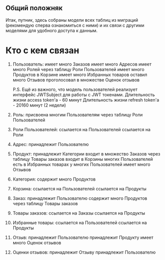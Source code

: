 ## Общий положняк

Итак, путник, здесь собраны модели всех таблиц из миграций (рекомендую сперва ознакомиться с ними) и их связи с другими моделями для удобного доступа к данным.

# Кто с кем связан

1. Пользователь:
   имеет много Заказов
   имеет много Адресов
   имеет много Ролей через таблицу Роли Пользователей
   имеет много Продуктов в Корзине
   имеет много Избранных товаров
   оставил много Отзывов
   проголосовал в множестве Оценок отзывов

    P.S. Ещё из важного, что модель пользователей реализует интерфейс JWTSubject для работы с JWT токенами.
    Длительность жизни access token'a - 60 минут
    Длительность жизни refresh token'a - 20160 минут (2 недели)

2. Роль:
   присвоена многим Пользователям через таблицу Роли Пользователей

3. Роли Пользователей:
   ссылается на Пользователей
   ссылается на Роли

4. Адрес:
   принадлежит Пользователю

5. Продукт:
   принадлежит Категории
   входит в множество Заказов через таблицу Товары заказов
   входит в Корзины многих Пользователей
   есть в Избранных товарах у многих Пользователей
   имеет много Отзывов

6. Категория:
   содержит много Продуктов

7. Корзина:
   ссылается на Пользователей
   ссылается на Продукты

8. Заказ:
   принадлежит Пользователю
   содержит много Продуктов через таблицу Товары заказов

9. Товары заказов:
   ссылается на Заказы
   ссылается на Продукты

10. Избранные товары:
    ссылается на Пользователей
    ссылается на Продукты

11. Отзыв:
    принадлежит Пользователю
    принадлежит Продукту
    имеет много Оценок отзывов

12. Оценки отзывов:
    принадлежит Отзыву
    принадлежит Пользователю
